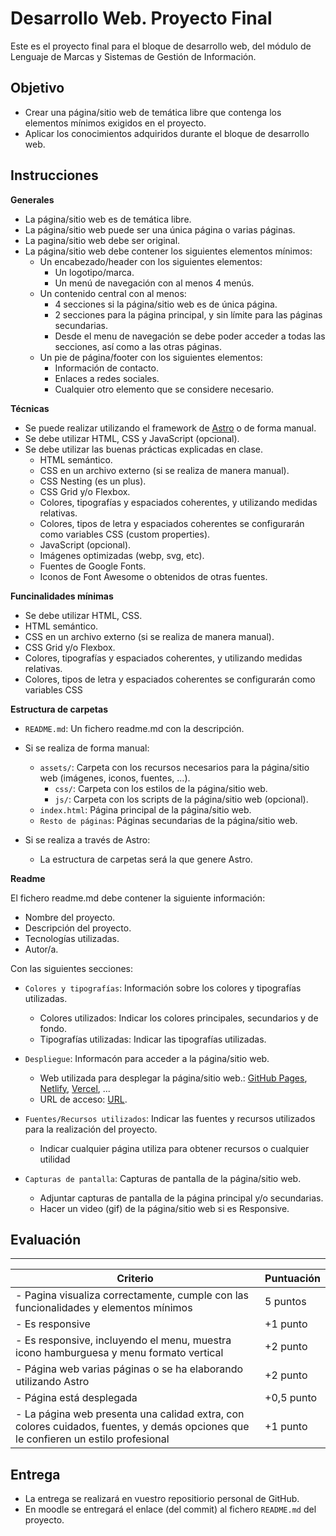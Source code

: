 # Desarrollo Web. Proyecto Final

Este es el proyecto final para el bloque de desarrollo web, del módulo de Lenguaje de Marcas y Sistemas de Gestión de Información.

## Objetivo

- Crear una página/sitio web de temática libre que contenga los elementos mínimos exigidos en el proyecto.
- Aplicar los conocimientos adquiridos durante el bloque de desarrollo web.


## Instrucciones

**Generales**

- La página/sitio web es de temática libre.
- La página/sitio web puede ser una única página o varias páginas.
- La pagina/sitio web debe ser original.
- La página/sitio web debe contener los siguientes elementos mínimos:
  - Un encabezado/header con los siguientes elementos:
    - Un logotipo/marca.
    - Un menú de navegación con al menos 4 menús.
  - Un contenido central con al menos:
    - 4 secciones si la página/sitio web es de única página.
    - 2 secciones para la página principal, y sin límite para las páginas secundarias.
    - Desde el menu de navegación se debe poder acceder a todas las secciones, así como a las otras páginas.
  - Un pie de página/footer con los siguientes elementos:
    - Información de contacto.
    - Enlaces a redes sociales.
    - Cualquier otro elemento que se considere necesario.
  
**Técnicas**

- Se puede realizar utilizando el framework de [Astro](https://astro.build/) o de forma manual.
- Se debe utilizar HTML, CSS y JavaScript (opcional).
- Se debe utilizar las buenas prácticas explicadas en clase.
  - HTML semántico.
  - CSS en un archivo externo (si se realiza de manera manual).
  - CSS Nesting (es un plus).
  - CSS Grid y/o Flexbox.
  - Colores, tipografías y espaciados coherentes, y utilizando medidas relativas.
  - Colores, tipos de letra y espaciados coherentes se configurarán como variables CSS (custom properties).
  - JavaScript (opcional).
  - Imágenes optimizadas (webp, svg, etc).
  - Fuentes de Google Fonts.
  - Iconos de Font Awesome o obtenidos de otras fuentes.


**Funcinalidades mínimas**

- Se debe utilizar HTML, CSS.
- HTML semántico.
- CSS en un archivo externo (si se realiza de manera manual).
- CSS Grid y/o Flexbox.
- Colores, tipografías y espaciados coherentes, y utilizando medidas relativas.
- Colores, tipos de letra y espaciados coherentes se configurarán como variables CSS
  
**Estructura de carpetas**

- `README.md`: Un fichero readme.md con la descripción.

- Si se realiza de forma manual:
  - `assets/`: Carpeta con los recursos necesarios para la página/sitio web (imágenes, iconos, fuentes, ...).
    - `css/`: Carpeta con los estilos de la página/sitio web.
    - `js/`: Carpeta con los scripts de la página/sitio web (opcional).
  - `index.html`: Página principal de la página/sitio web.
  - `Resto de páginas`: Páginas secundarias de la página/sitio web.
  
- Si se realiza a través de Astro:
  - La estructura de carpetas será la que genere Astro.
  
**Readme**

El fichero readme.md debe contener la siguiente información:

- Nombre del proyecto.
- Descripción del proyecto.
- Tecnologías utilizadas.
- Autor/a.

Con las siguientes secciones:

- `Colores y tipografías`: Información sobre los colores y tipografías utilizadas.
  - Colores utilizados: Indicar los colores principales, secundarios y de fondo.
  - Tipografías utilizadas: Indicar las tipografías utilizadas.

- `Despliegue`: Informacón para acceder a la página/sitio web.
  - Web utilizada para desplegar la página/sitio web.: [GitHub Pages](https://pages.github.com/), [Netlify](https://www.netlify.com/), [Vercel](https://vercel.com/), ... 
  - URL de acceso: [URL](#).

- `Fuentes/Recursos utilizados`: Indicar las fuentes y recursos utilizados para la realización del proyecto.
  - Indicar cualquier página utiliza para obtener recursos o cualquier utilidad

- `Capturas de pantalla`: Capturas de pantalla de la página/sitio web.
  - Adjuntar capturas de pantalla de la página principal y/o secundarias.
  - Hacer un video (gif) de la página/sitio web si es Responsive.


## Evaluación

--- ----
| Criterio | Puntuación |
| --- | --- |
| - Pagina visualiza correctamente, cumple con las funcionalidades y elementos mínimos  | 5 puntos | 
| - Es responsive | +1 punto |
| - Es responsive, incluyendo el menu, muestra icono hamburguesa y menu formato vertical | +2 punto |
| - Página web varias páginas o se ha elaborando utilizando Astro  | +2 punto |
| - Página está desplegada | +0,5 punto |
| - La página web presenta una calidad extra, con colores cuidados, fuentes, y demás opciones que le confieren un estilo profesional | +1 punto |



## Entrega

- La entrega se realizará en vuestro repositiorio personal de GitHub.
- En moodle se entregará el enlace (del commit) al fichero `README.md` del proyecto.